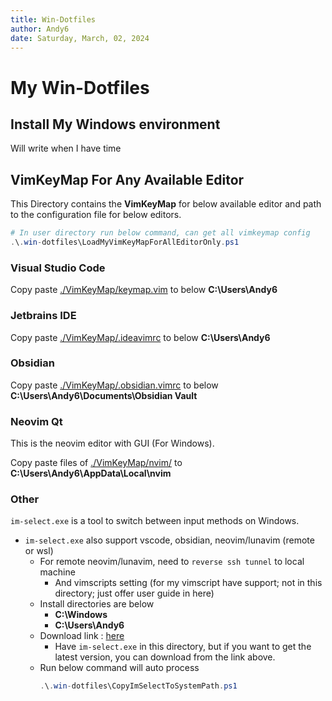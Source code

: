 ```yaml
---
title: Win-Dotfiles
author: Andy6
date: Saturday, March, 02, 2024
---
```


# My Win-Dotfiles

## Install My Windows environment

Will write when I have time

## VimKeyMap For Any Available Editor

This Directory contains the **VimKeyMap** for below available editor
and path to the configuration file for below editors.

```powershell
# In user directory run below command, can get all vimkeymap config
.\.win-dotfiles\LoadMyVimKeyMapForAllEditorOnly.ps1
```

### Visual Studio Code

Copy paste [./VimKeyMap/keymap.vim](./VimKeyMap/keymap.vim) to below **C:\Users\Andy6**

### Jetbrains IDE

Copy paste [./VimKeyMap/.ideavimrc](./VimKeyMap/.ideavimrc) to below **C:\Users\Andy6**

### Obsidian

Copy paste [./VimKeyMap/.obsidian.vimrc](./VimKeyMap/.obsidian.vimrc) to below **C:\Users\Andy6\Documents\Obsidian Vault**

### Neovim Qt

This is the neovim editor with GUI (For Windows).

Copy paste files of [./VimKeyMap/nvim/](./VimKeyMap/nvim/) to **C:\Users\Andy6\AppData\Local\nvim**

### Other

`im-select.exe` is a tool to switch between input methods on Windows.

- `im-select.exe` also support vscode, obsidian, neovim/lunavim (remote or wsl)
  + For remote neovim/lunavim, need to `reverse ssh tunnel` to local machine
    * And vimscripts setting (for my vimscript have support; not in this
    directory; just offer user guide in here)
  + Install directories are below
    * **C:\Windows**
    * **C:\Users\Andy6**
  + Download link : [here](https://github.com/daipeihust/im-select/raw/master/win/out/x86/im-select.exe)
    * Have `im-select.exe` in this directory, but if you want to get the latest version, you can download from the link above.
  + Run below command will auto process
    ```powershell
    .\.win-dotfiles\CopyImSelectToSystemPath.ps1
    ```
